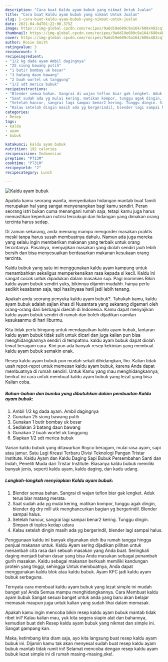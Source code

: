 ```yaml
---
description: "Cara buat Kaldu ayam bubuk yang nikmat Untuk Jualan"
title: "Cara buat Kaldu ayam bubuk yang nikmat Untuk Jualan"
slug: 1-cara-buat-kaldu-ayam-bubuk-yang-nikmat-untuk-jualan
date: 2021-04-04T01:22:00.375Z
image: https://img-global.cpcdn.com/recipes/9a6d19e609c9a164/680x482cq70/kaldu-ayam-bubuk-foto-resep-utama.jpg
thumbnail: https://img-global.cpcdn.com/recipes/9a6d19e609c9a164/680x482cq70/kaldu-ayam-bubuk-foto-resep-utama.jpg
cover: https://img-global.cpcdn.com/recipes/9a6d19e609c9a164/680x482cq70/kaldu-ayam-bubuk-foto-resep-utama.jpg
author: Rosie Smith
ratingvalue: 3
reviewcount: 3
recipeingredient:
- "1/2 kg dada ayam Ambil dagingnya"
- "25 siung bawang putih"
- "1 butir bombay uk besar"
- "3 batang daun bawang"
- "2 buah wortel uk tanggung"
- "1/2 sdt merica bubuk"
recipeinstructions:
- "Blender semua bahan. Sangrai di wajan teflon biar gak lengket. Aduk terus biar matang merata."
- "Saat sudah ada yg mulai kering, matikan kompor, tunggu agak dingin, blender dg dry mill utk menghancurkan bagian yg bergerindil. Blender sampai halus."
- "Setelah hancur, sangrai lagi sampai benar2 kering. Tunggu dingin. Simpan di toples kedap udara"
- "Kalau setelah dingin masih ada yg bergerindil, blender lagi sampai halus."
categories:
- Resep
tags:
- kaldu
- ayam
- bubuk

katakunci: kaldu ayam bubuk 
nutrition: 192 calories
recipecuisine: Indonesian
preptime: "PT13M"
cooktime: "PT31M"
recipeyield: "2"
recipecategory: Lunch

---
```



![Kaldu ayam bubuk](https://img-global.cpcdn.com/recipes/9a6d19e609c9a164/680x482cq70/kaldu-ayam-bubuk-foto-resep-utama.jpg)

Apabila kamu seorang wanita, menyediakan hidangan mantab buat famili merupakan hal yang sangat menyenangkan bagi kamu sendiri. Peran seorang istri bukan cuma menangani rumah saja, tetapi kamu juga harus memastikan keperluan nutrisi tercukupi dan hidangan yang dimakan orang tercinta harus sedap.

Di zaman  sekarang, anda memang mampu mengorder masakan praktis meski tanpa harus susah membuatnya dahulu. Namun ada juga mereka yang selalu ingin memberikan makanan yang terbaik untuk orang tercintanya. Pasalnya, menyajikan masakan yang diolah sendiri jauh lebih bersih dan bisa menyesuaikan berdasarkan makanan kesukaan orang tercinta. 

Kaldu bubuk yang satu ini menggunakan kaldu ayam kampung untuk menambahkan sekaligus memperkenalkan rasa kepada si kecil. Kaldu ini sangat cocok untuk dipadukan dalam masakan sup. Pagi mommies Bikin kaldu ayam bubuk sendiri yuks, bikinnya dijamin mudahh. hanya perlu sedikit kesabaran saja, tapi hasilnyaaa hatii jadi lebih tenang.

Apakah anda seorang penyuka kaldu ayam bubuk?. Tahukah kamu, kaldu ayam bubuk adalah sajian khas di Nusantara yang sekarang digemari oleh orang-orang dari berbagai daerah di Indonesia. Kamu dapat menyajikan kaldu ayam bubuk sendiri di rumah dan boleh dijadikan camilan kesukaanmu di hari liburmu.

Kita tidak perlu bingung untuk mendapatkan kaldu ayam bubuk, lantaran kaldu ayam bubuk tidak sulit untuk dicari dan juga kalian pun bisa menghidangkannya sendiri di tempatmu. kaldu ayam bubuk dapat diolah lewat beragam cara. Kini pun ada banyak resep kekinian yang membuat kaldu ayam bubuk semakin enak.

Resep kaldu ayam bubuk pun mudah sekali dihidangkan, lho. Kalian tidak usah repot-repot untuk memesan kaldu ayam bubuk, karena Anda dapat membuatnya di rumah sendiri. Untuk Kamu yang mau menghidangkannya, berikut ini cara untuk membuat kaldu ayam bubuk yang lezat yang bisa Kalian coba.

<!--inarticleads1-->

##### Bahan-bahan dan bumbu yang dibutuhkan dalam pembuatan Kaldu ayam bubuk:

1. Ambil 1/2 kg dada ayam. Ambil dagingnya
1. Gunakan 25 siung bawang putih
1. Gunakan 1 butir bombay uk besar
1. Sediakan 3 batang daun bawang
1. Gunakan 2 buah wortel uk tanggung
1. Siapkan 1/2 sdt merica bubuk


Varian kaldu bubuk yang ditawarkan Royco beragam, mulai rasa ayam, sapi atau jamur. Satu Lagi Kreasi Terbaru Divisi Teknologi Pangan Tristar Institute. Kaldu Ayam dan Kaldu Daging Sapi Bubuk Persembahan Santi dan Indah, Peneliti Muda dari Tristar Institute. Biasanya kaldu bubuk memiliki banyak jenis, seperti kaldu ayam, kaldu daging, dan kadu udang. 

<!--inarticleads2-->

##### Langkah-langkah menyiapkan Kaldu ayam bubuk:

1. Blender semua bahan. Sangrai di wajan teflon biar gak lengket. Aduk terus biar matang merata.
1. Saat sudah ada yg mulai kering, matikan kompor, tunggu agak dingin, blender dg dry mill utk menghancurkan bagian yg bergerindil. Blender sampai halus.
1. Setelah hancur, sangrai lagi sampai benar2 kering. Tunggu dingin. Simpan di toples kedap udara
1. Kalau setelah dingin masih ada yg bergerindil, blender lagi sampai halus.


Penggunaan kaldu ini banyak digunakan oleh ibu rumah tangga hingga penjual makanan untuk. Kaldu Ayam sering dijadikan pilihan untuk menambah cita rasa dari sebuah masakan yang Anda buat. Seringkali daging menjadi bahan dasar yang bisa Anda masukan sebagai penambah gurih masakan. Kaldu sebagai makanan berkuah memiliki kandungan protein yang tinggi, sehingga Untuk membuatnya, Anda dapat menggunakan kaldu blok atau kaldu bubuk. Ayam KFC jadi kaldu ayam bubuk serbaguna. 

Ternyata cara membuat kaldu ayam bubuk yang lezat simple ini mudah banget ya! Anda Semua mampu menghidangkannya. Cara Membuat kaldu ayam bubuk Sangat sesuai banget untuk anda yang baru akan belajar memasak maupun juga untuk kalian yang sudah lihai dalam memasak.

Apakah kamu ingin mencoba bikin resep kaldu ayam bubuk mantab tidak ribet ini? Kalau kalian mau, yuk kita segera siapin alat dan bahannya, kemudian buat deh Resep kaldu ayam bubuk yang nikmat dan simple ini. Sangat gampang kan. 

Maka, ketimbang kita diam saja, ayo kita langsung buat resep kaldu ayam bubuk ini. Dijamin kamu tak akan menyesal sudah buat resep kaldu ayam bubuk mantab tidak rumit ini! Selamat mencoba dengan resep kaldu ayam bubuk lezat simple ini di rumah masing-masing,oke!.


